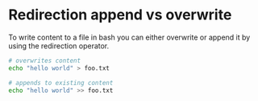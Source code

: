 # Redirection append vs overwrite

To write content to a file in bash you can either overwrite or append it by using the redirection operator.

```bash
# overwrites content
echo "hello world" > foo.txt

# appends to existing content
echo "hello world" >> foo.txt
```

